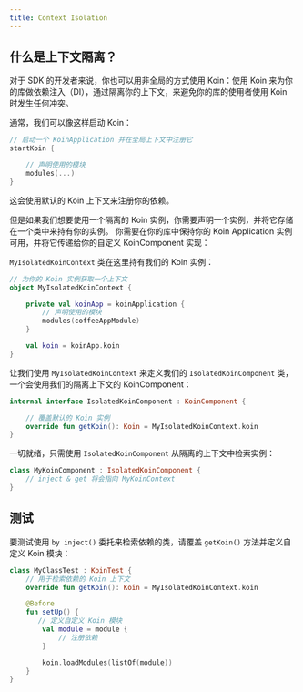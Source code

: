 ```yaml
---
title: Context Isolation
---
```

## 什么是上下文隔离？

对于 SDK 的开发者来说，你也可以用非全局的方式使用 Koin：使用 Koin 来为你的库做依赖注入（DI），通过隔离你的上下文，来避免你的库的使用者使用 Koin 时发生任何冲突。

通常，我们可以像这样启动 Koin：

```kotlin
// 启动一个 KoinApplication 并在全局上下文中注册它
startKoin {

    // 声明使用的模块
    modules(...)
}
```

这会使用默认的 Koin 上下文来注册你的依赖。

但是如果我们想要使用一个隔离的 Koin 实例，你需要声明一个实例，并将它存储在一个类中来持有你的实例。
你需要在你的库中保持你的 Koin Application 实例可用，并将它传递给你的自定义 KoinComponent 实现：

`MyIsolatedKoinContext` 类在这里持有我们的 Koin 实例：

```kotlin
// 为你的 Koin 实例获取一个上下文
object MyIsolatedKoinContext {

    private val koinApp = koinApplication {
        // 声明使用的模块
        modules(coffeeAppModule)
    }

    val koin = koinApp.koin 
}
```

让我们使用 `MyIsolatedKoinContext` 来定义我们的 `IsolatedKoinComponent` 类，一个会使用我们的隔离上下文的 KoinComponent：

```kotlin
internal interface IsolatedKoinComponent : KoinComponent {

    // 覆盖默认的 Koin 实例
    override fun getKoin(): Koin = MyIsolatedKoinContext.koin
}
```

一切就绪，只需使用 `IsolatedKoinComponent` 从隔离的上下文中检索实例：

```kotlin
class MyKoinComponent : IsolatedKoinComponent {
    // inject & get 将会指向 MyKoinContext
}
```

## 测试

要测试使用 `by inject()` 委托来检索依赖的类，请覆盖 `getKoin()` 方法并定义自定义 Koin 模块：

```kotlin
class MyClassTest : KoinTest {
    // 用于检索依赖的 Koin 上下文
    override fun getKoin(): Koin = MyIsolatedKoinContext.koin

    @Before
    fun setUp() {
       // 定义自定义 Koin 模块
        val module = module {
            // 注册依赖
        }

        koin.loadModules(listOf(module))
    }
}
```

